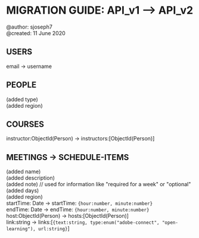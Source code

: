 # MIGRATION GUIDE: API_v1 --> API_v2

@author: sjoseph7  
@created: 11 June 2020

## USERS

email -> username

## PEOPLE

(added type)  
(added region)

## COURSES

instructor:ObjectId(Person) -> instructors:[ObjectId(Person)]  

## MEETINGS -> SCHEDULE-ITEMS

(added name)  
(added description)  
(added note) // used for information like "required for a week" or "optional"  
(added days)  
(added region)  
startTime: Date -> startTime: `{hour:number, minute:number}`  
endTime: Date -> endTime: `{hour:number, minute:number}`  
host:ObjectId(Person) -> hosts:[ObjectId(Person)]  
link:string -> links:[```{text:string, type:enum("adobe-connect", "open-learning"), url:string}```]
